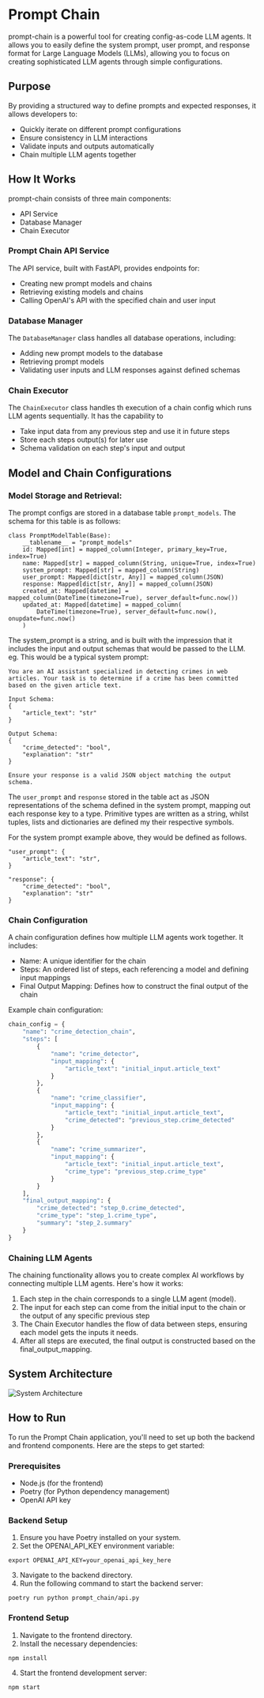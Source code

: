 # Prompt Chain

prompt-chain is a powerful tool for creating config-as-code LLM agents.
It allows you to easily define the system prompt, user prompt, and response format for Large Language Models (LLMs),
allowing you to focus on creating sophisticated LLM agents through simple configurations.

## Purpose

By providing a structured way to define prompts and expected responses, it allows developers to:

- Quickly iterate on different prompt configurations
- Ensure consistency in LLM interactions
- Validate inputs and outputs automatically
- Chain multiple LLM agents together

## How It Works

prompt-chain consists of three main components:

- API Service
- Database Manager
- Chain Executor


### Prompt Chain API Service

The API service, built with FastAPI, provides endpoints for:

- Creating new prompt models and chains
- Retrieving existing models and chains
- Calling OpenAI's API with the specified chain and user input

### Database Manager

The `DatabaseManager` class handles all database operations, including:

- Adding new prompt models to the database
- Retrieving prompt models
- Validating user inputs and LLM responses against defined schemas

### Chain Executor

The `ChainExecutor` class handles th execution of a chain config which runs LLM agents sequentially.
It has the capability to

- Take input data from any previous step and use it in future steps
- Store each steps output(s) for later use
- Schema validation on each step's input and output


## Model and Chain Configurations


### Model Storage and Retrieval:

The prompt configs are stored in a database table `prompt_models`. The schema for this table is as follows:

```
class PromptModelTable(Base):
    __tablename__ = "prompt_models"
    id: Mapped[int] = mapped_column(Integer, primary_key=True, index=True)
    name: Mapped[str] = mapped_column(String, unique=True, index=True)
    system_prompt: Mapped[str] = mapped_column(String)
    user_prompt: Mapped[dict[str, Any]] = mapped_column(JSON)
    response: Mapped[dict[str, Any]] = mapped_column(JSON)
    created_at: Mapped[datetime] = mapped_column(DateTime(timezone=True), server_default=func.now())
    updated_at: Mapped[datetime] = mapped_column(
        DateTime(timezone=True), server_default=func.now(), onupdate=func.now()
    )
```

The system_prompt is a string, and is built with the impression that it includes the input and output schemas that would be passed to the LLM. eg. This would be a typical system prompt:

```
You are an AI assistant specialized in detecting crimes in web articles. Your task is to determine if a crime has been committed based on the given article text.

Input Schema:
{
    "article_text": "str"
}

Output Schema:
{
    "crime_detected": "bool",
    "explanation": "str"
}

Ensure your response is a valid JSON object matching the output schema.
```

The `user_prompt` and `response` stored in the table act as JSON representations of the schema defined in the system prompt, mapping out
each response key to a type. Primitive types are written as a string, whilst tuples, lists and dictionaries are defined my their respective
symbols.

For the system prompt example above, they would be defined as follows.

```
"user_prompt": {
    "article_text": "str",
}
```

```
"response": {
    "crime_detected": "bool",
    "explanation": "str"
}
```

### Chain Configuration

A chain configuration defines how multiple LLM agents work together. It includes:

- Name: A unique identifier for the chain
- Steps: An ordered list of steps, each referencing a model and defining input mappings
- Final Output Mapping: Defines how to construct the final output of the chain

Example chain configuration:

```python
chain_config = {
    "name": "crime_detection_chain",
    "steps": [
        {
            "name": "crime_detector",
            "input_mapping": {
                "article_text": "initial_input.article_text"
            }
        },
        {
            "name": "crime_classifier",
            "input_mapping": {
                "article_text": "initial_input.article_text",
                "crime_detected": "previous_step.crime_detected"
            }
        },
        {
            "name": "crime_summarizer",
            "input_mapping": {
                "article_text": "initial_input.article_text",
                "crime_type": "previous_step.crime_type"
            }
        }
    ],
    "final_output_mapping": {
        "crime_detected": "step_0.crime_detected",
        "crime_type": "step_1.crime_type",
        "summary": "step_2.summary"
    }
}
```

### Chaining LLM Agents

The chaining functionality allows you to create complex AI workflows by connecting multiple LLM agents.
Here's how it works:

1. Each step in the chain corresponds to a single LLM agent (model).
2. The input for each step can come from the initial input to the chain or the output of any specific previous step
3. The Chain Executor handles the flow of data between steps, ensuring each model gets the inputs it needs.
4. After all steps are executed, the final output is constructed based on the final_output_mapping.


## System Architecture

![System Architecture](systemarchitecture.svg)

## How to Run

To run the Prompt Chain application, you'll need to set up both the backend and frontend components. Here are the steps to get started:

### Prerequisites

- Node.js (for the frontend)
- Poetry (for Python dependency management)
- OpenAI API key

### Backend Setup

1. Ensure you have Poetry installed on your system.
2. Set the OPENAI_API_KEY environment variable:

```
export OPENAI_API_KEY=your_openai_api_key_here
```

3. Navigate to the backend directory.
4. Run the following command to start the backend server:

```poetry run python prompt_chain/api.py```

### Frontend Setup

1. Navigate to the frontend directory.
2. Install the necessary dependencies:

```npm install```

4. Start the frontend development server:

```npm start```

